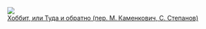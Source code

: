 ![](/books/sf_fantasy/Джон%20Роналд%20Руэл%20Толкиен/Хоббит,%20или%20Туда%20и%20обратно%20(пер.%20М.%20Каменкович,%20С.%20Степанов).jpg)  
[Хоббит, или Туда и обратно (пер. М. Каменкович, С. Степанов)](/books/sf_fantasy/Джон%20Роналд%20Руэл%20Толкиен/Хоббит,%20или%20Туда%20и%20обратно%20(пер.%20М.%20Каменкович,%20С.%20Степанов))
